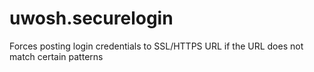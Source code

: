 uwosh.securelogin
=================

Forces posting login credentials to SSL/HTTPS URL if the URL does not match certain patterns
